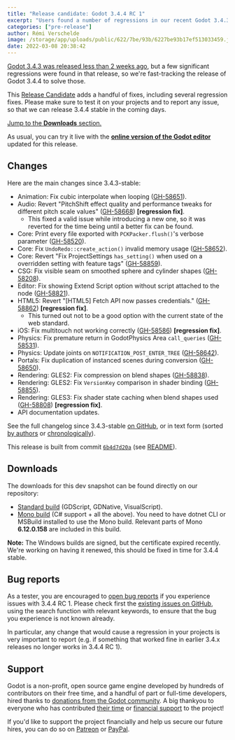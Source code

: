```yaml
---
title: "Release candidate: Godot 3.4.4 RC 1"
excerpt: "Users found a number of regressions in our recent Godot 3.4.3 release, so we're fast-tracking the development of Godot 3.4.4 to fix them."
categories: ["pre-release"]
author: Rémi Verschelde
image: /storage/app/uploads/public/622/7be/93b/6227be93b17ef513033459.jpg
date: 2022-03-08 20:38:42
---
```


[Godot 3.4.3 was released less than 2 weeks ago](/article/maintenance-release-godot-3-4-3), but a few significant regressions were found in that release, so we're fast-tracking the release of Godot 3.4.4 to solve those.

This [Release Candidate](https://en.wikipedia.org/wiki/Software_release_life_cycle#Release_candidate) adds a handful of fixes, including several regression fixes. Please make sure to test it on your projects and to report any issue, so that we can release 3.4.4 stable in the coming days.

[Jump to the **Downloads** section.](#downloads)

As usual, you can try it live with the [**online version of the Godot editor**](https://editor.godotengine.org/releases/3.4.4.rc1/) updated for this release.

## Changes

Here are the main changes since 3.4.3-stable:

- Animation: Fix cubic interpolate when looping ([GH-58651](https://github.com/godotengine/godot/pull/58651)).
- Audio: Revert "PitchShift effect quality and performance tweaks for different pitch scale values" ([GH-58668](https://github.com/godotengine/godot/pull/58668)) **[regression fix]**.
  * This fixed a valid issue while introducing a new one, so it was reverted for the time being until a better fix can be found.
- Core: Print every file exported with `PCKPacker.flush()`'s verbose parameter ([GH-58520](https://github.com/godotengine/godot/pull/58520)).
- Core: Fix `UndoRedo::create_action()` invalid memory usage ([GH-58652](https://github.com/godotengine/godot/pull/58652)).
- Core: Revert "Fix ProjectSettings `has_setting()` when used on a overridden setting with feature tags" ([GH-58859](https://github.com/godotengine/godot/pull/58859)).
- CSG: Fix visible seam on smoothed sphere and cylinder shapes ([GH-58208](https://github.com/godotengine/godot/pull/58208)).
- Editor: Fix showing Extend Script option without script attached to the node ([GH-58821](https://github.com/godotengine/godot/pull/58821)).
- HTML5: Revert "[HTML5] Fetch API now passes credentials." ([GH-58862](https://github.com/godotengine/godot/pull/58862)) **[regression fix]**.
  * This turned out not to be a good option with the current state of the web standard.
- iOS: Fix multitouch not working correctly ([GH-58586](https://github.com/godotengine/godot/pull/58586)) **[regression fix]**.
- Physics: Fix premature return in GodotPhysics Area `call_queries` ([GH-58531](https://github.com/godotengine/godot/pull/58531)).
- Physics: Update joints on `NOTIFICATION_POST_ENTER_TREE` ([GH-58642](https://github.com/godotengine/godot/pull/58642)).
- Portals: Fix duplication of instanced scenes during conversion ([GH-58650](https://github.com/godotengine/godot/pull/58650)).
- Rendering: GLES2: Fix compression on blend shapes ([GH-58838](https://github.com/godotengine/godot/pull/58838)).
- Rendering: GLES2: Fix `VersionKey` comparison in shader binding ([GH-58855](https://github.com/godotengine/godot/pull/58855)).
- Rendering: GLES3: Fix shader state caching when blend shapes used ([GH-58808](https://github.com/godotengine/godot/pull/58808)) **[regression fix]**.
- API documentation updates.

See the full changelog since 3.4.3-stable [on GitHub](https://github.com/godotengine/godot/compare/3.4.3-stable...6b4d7d20a48ddcc5bf457df38053086ab6041c9f), or in text form (sorted [by authors](https://github.com/godotengine/godot-builds/releases/3.4.4-rc1/Godot_v3.4.4-rc1_changelog_authors.txt) or [chronologically](https://downloads.tuxfamily.org/godotengine/3.4.4-rc1-Godot_v3.4.4-rc1_changelog_chrono.txt)).

This release is built from commit [`6b4d7d20a`](https://github.com/godotengine/godot/commit/6b4d7d20a48ddcc5bf457df38053086ab6041c9f) (see [README](https://github.com/godotengine/godot-builds/releases/3.4.4-rc1README.txt)).

<a id="downloads"></a>
## Downloads

The downloads for this dev snapshot can be found directly on our repository:

- [Standard build](https://github.com/godotengine/godot-builds/releases/3.4.4-rc1) (GDScript, GDNative, VisualScript).
- [Mono build](https://github.com/godotengine/godot-builds/releases/3.4.4-rc1) (C# support + all the above). You need to have dotnet CLI or MSBuild installed to use the Mono build. Relevant parts of Mono **6.12.0.158** are included in this build.

**Note:** The Windows builds are signed, but the certificate expired recently. We're working on having it renewed, this should be fixed in time for 3.4.4 stable.

## Bug reports

As a tester, you are encouraged to [open bug reports](https://github.com/godotengine/godot/issues) if you experience issues with 3.4.4 RC 1. Please check first the [existing issues on GitHub](https://github.com/godotengine/godot/issues), using the search function with relevant keywords, to ensure that the bug you experience is not known already.

In particular, any change that would cause a regression in your projects is very important to report (e.g. if something that worked fine in earlier 3.4.x releases no longer works in 3.4.4 RC 1).

## Support

Godot is a non-profit, open source game engine developed by hundreds of contributors on their free time, and a handful of part or full-time developers, hired thanks to [donations from the Godot community](/donate). A big thankyou to everyone who has contributed [their time](https://github.com/godotengine/godot/blob/master/AUTHORS.md) or [financial support](https://github.com/godotengine/godot/blob/master/DONORS.md) to the project!

If you'd like to support the project financially and help us secure our future hires, you can do so on [Patreon](https://www.patreon.com/godotengine) or [PayPal](/donate).

